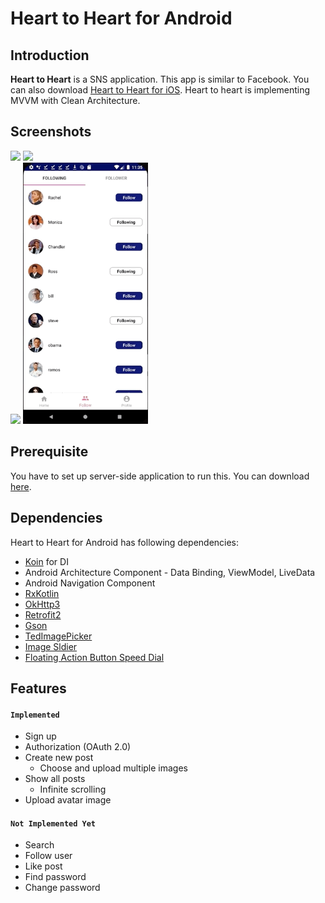 # Heart to Heart for Android

## Introduction
**Heart to Heart** is a SNS application. This app is similar to Facebook. You can also download [Heart to Heart for iOS](https://github.com/yologger/heart_to_heart_ios). Heart to heart is implementing MVVM with Clean Architecture.

## Screenshots
<img src="/imgs/hth_auth.gif" width="200">
<img src="/imgs/hth_new_post.gif" width="200">
<br />
<img src="/imgs/hth_follow.gif" width="200">
<img src="/imgs/hth_log_out.gif" width="200">

## Prerequisite
You have to set up server-side application to run this. You can download [here](https://github.com/yologger/heart_to_heart_server).

## Dependencies
Heart to Heart for Android has following dependencies:
* [Koin](https://github.com/InsertKoinIO/koin) for DI
* Android Architecture Component - Data Binding, ViewModel, LiveData
* Android Navigation Component
* [RxKotlin](hhttps://github.com/ReactiveX/RxKotlin)
* [OkHttp3](https://github.com/square/okhttp)
* [Retrofit2](https://github.com/square/retrofit)
* [Gson](https://github.com/google/gson)
* [TedImagePicker](https://github.com/ParkSangGwon/TedImagePicker)
* [Image Sldier](https://github.com/ouattararomuald/android-image-slider)
* [Floating Action Button Speed Dial](https://github.com/leinardi/FloatingActionButtonSpeedDial)


## Features
#### `Implemented`
* Sign up
* Authorization (OAuth 2.0)
* Create new post
	- Choose and upload multiple images 
* Show all posts
    - Infinite scrolling
* Upload avatar image

#### `Not Implemented Yet`
* Search
* Follow user
* Like post
* Find password
* Change password

